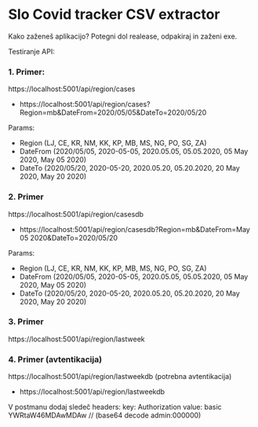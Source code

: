 # Slo Covid tracker CSV extractor

Kako zaženeš aplikacijo? 
Potegni dol realease, odpakiraj in zaženi exe.


Testiranje API:

### 1. Primer: 

https://localhost:5001/api/region/cases

- https://localhost:5001/api/region/cases?Region=mb&DateFrom=2020/05/05&DateTo=2020/05/20

Params:
- Region (LJ, CE, KR, NM, KK, KP, MB, MS, NG, PO, SG, ZA)
- DateFrom (2020/05/05, 2020-05-05, 2020.05.05, 05.05.2020, 05 May 2020, May 05 2020)
- DateTo (2020/05/20, 2020-05-20, 2020.05.20, 05.20.2020, 20 May 2020, May 20 2020)

### 2. Primer
https://localhost:5001/api/region/casesdb

- https://localhost:5001/api/region/casesdb?Region=mb&DateFrom=May 05 2020&DateTo=2020/05/20

Params:
- Region (LJ, CE, KR, NM, KK, KP, MB, MS, NG, PO, SG, ZA)
- DateFrom (2020/05/05, 2020-05-05, 2020.05.05, 05.05.2020, 05 May 2020, May 05 2020)
- DateTo (2020/05/20, 2020-05-20, 2020.05.20, 05.20.2020, 20 May 2020, May 20 2020)

### 3. Primer

https://localhost:5001/api/region/lastweek

### 4. Primer (avtentikacija)

https://localhost:5001/api/region/lastweekdb (potrebna avtentikacija) 

- https://localhost:5001/api/region/lastweekdb

V postmanu dodaj sledeč headers:
key: Authorization 
value: basic YWRtaW46MDAwMDAw // (base64 decode admin:000000)

